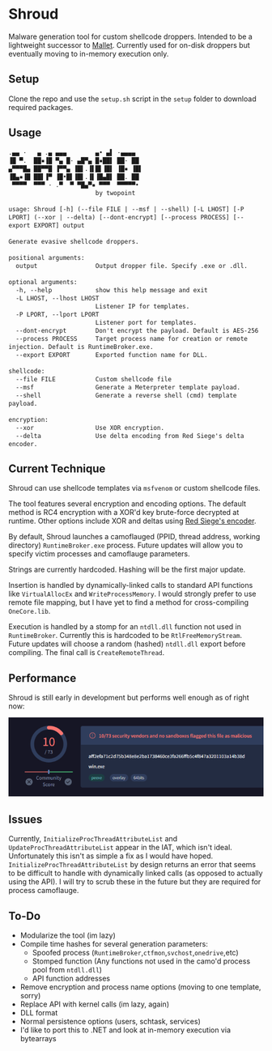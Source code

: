 # Shroud
Malware generation tool for custom shellcode droppers. Intended to be a lightweight successor to [Mallet](https://github.com/Jake123otte1/Mallet). Currently used for on-disk droppers but eventually moving to in-memory execution only.

## Setup

Clone the repo and use the `setup.sh` script in the `setup` folder to download required packages.

## Usage

```
.▄▄ ·   ▄ .▄ ▄▄▄        ▄• ▄▌ ·▄▄▄▄  
▐█ ▀.  ██▪▐█ ▀▄ █· ▄█▀▄ █▪██▌ ██· ██ 
▄▀▀▀█▄ ██▀▀█ ▐▀▀▄ ▐█▌.▐▌█▌▐█▌ ▐█▪ ▐█▌
▐█▄▪▐█ ██▌▐▀ ▐█•█▌▐█▌.▐▌▐█▄█▌ ██. ██ 
 ▀▀▀▀  ▀▀▀ · .▀  ▀ ▀█▄▀▪ ▀▀▀  ▀▀▀▀▀•                                                                                       
                        by twopoint
                                  
usage: Shroud [-h] (--file FILE | --msf | --shell) [-L LHOST] [-P LPORT] (--xor | --delta) [--dont-encrypt] [--process PROCESS] [--export EXPORT] output

Generate evasive shellcode droppers.

positional arguments:
  output                Output dropper file. Specify .exe or .dll.

optional arguments:
  -h, --help            show this help message and exit
  -L LHOST, --lhost LHOST
                        Listener IP for templates.
  -P LPORT, --lport LPORT
                        Listener port for templates.
  --dont-encrypt        Don't encrypt the payload. Default is AES-256
  --process PROCESS     Target process name for creation or remote injection. Default is RuntimeBroker.exe.
  --export EXPORT       Exported function name for DLL.

shellcode:
  --file FILE           Custom shellcode file
  --msf                 Generate a Meterpreter template payload.
  --shell               Generate a reverse shell (cmd) template payload.

encryption:
  --xor                 Use XOR encryption.
  --delta               Use delta encoding from Red Siege's delta encoder.
```

## Current Technique
Shroud can use shellcode templates via `msfvenom` or custom shellcode files.

The tool features several encryption and encoding options. The default method is RC4 encryption with a XOR'd key brute-force decrypted at runtime. Other options include XOR and deltas using [Red Siege's encoder](https://github.com/RedSiege/Delta-Encoder).

By default, Shroud launches a camoflauged (PPID, thread address, working directory) `RuntimeBroker.exe` process. Future updates will allow you to specify victim processes and camoflauge parameters. 

Strings are currently hardcoded. Hashing will be the first major update.

Insertion is handled by dynamically-linked calls to standard API functions like `VirtualAllocEx` and `WriteProcessMemory`. I would strongly prefer to use remote file mapping, but I have yet to find a method for cross-compiling `OneCore.lib`. 

Execution is handled by a stomp for an `ntdll.dll` function not used in `RuntimeBroker`. Currently this is hardcoded to be `RtlFreeMemoryStream`. Future updates will choose a random (hashed) `ntdll.dll` export before compiling. The final call is `CreateRemoteThread`.

## Performance

Shroud is still early in development but performs well enough as of right now:

![VirusTotal](./setup/vt.png)

## Issues
Currently, `InitializeProcThreadAttributeList` and `UpdateProcThreadAttributeList` appear in the IAT, which isn't ideal. Unfortunately this isn't as simple a fix as I would have hoped. `InitializeProcThreadAttributeList` by design returns an error that seems to be difficult to handle with dynamically linked calls (as opposed to actually using the API). I will try to scrub these in the future but they are required for process camoflauge.

## To-Do
- Modularize the tool (im lazy)
- Compile time hashes for several generation parameters:
    - Spoofed process (`RuntimeBroker`,`ctfmon`,`svchost`,`onedrive`,etc)
    - Stomped function (Any functions not used in the camo'd process pool from `ntdll.dll`)
    - API function addresses
- Remove encryption and process name options (moving to one template, sorry)
- Replace API with kernel calls (im lazy, again)
- DLL format
- Normal persistence options (users, schtask, services)
- I'd like to port this to .NET and look at in-memory execution via bytearrays
